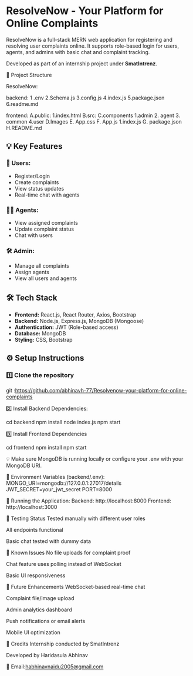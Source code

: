 # ResolveNow - Your Platform for Online Complaints


ResolveNow is a full-stack MERN web application for registering and resolving user complaints online. It supports role-based login for users, agents, and admins with basic chat and complaint tracking.


Developed as part of an internship project under **SmatIntrenz**.


 📂 Project Structure

ResolveNow:

backend:
  1 .env
  2.Schema.js
  3.config.js
  4.index.js
  5.package.json
  6.readme.md

 frontend:
  A.public:
     1.index.html
  B.src:
      C.components
         1.admin
         2. agent
         3. common
         4.user
   D.Images
   E. App.css
   F. App.js
      1.index.js
   G. package.json
   H.README.md



## 💡 Key Features

### 👤 Users:
- Register/Login
- Create complaints
- View status updates
- Real-time chat with agents

### 👨‍💼 Agents:
- View assigned complaints
- Update complaint status
- Chat with users

### 🛠 Admin:
- Manage all complaints
- Assign agents
- View all users and agents



## 🛠️ Tech Stack

- **Frontend:** React.js, React Router, Axios, Bootstrap
- **Backend:** Node.js, Express.js, MongoDB (Mongoose)
- **Authentication:** JWT (Role-based access)
- **Database:** MongoDB
- **Styling:** CSS, Bootstrap



## ⚙️ Setup Instructions

### 1️⃣ Clone the repository

git :https://github.com/abhinavh-77/Resolvenow-your-platform-for-online-complaints


2️⃣ Install Backend Dependencies:

cd backend
npm install
node index.js
npm start

3️⃣ Install Frontend Dependencies

cd frontend
npm install
npm start


💡 Make sure MongoDB is running locally or configure your .env with your MongoDB URI.


🔐 Environment Variables (backend/.env):
MONGO_URI=mongodb://127.0.0.1:27017/details
JWT_SECRET=your_jwt_secret
PORT=8000


🚀 Running the Application:
Backend: http://localhost:8000
Frontend: http://localhost:3000

🧪 Testing Status
Tested manually with different user roles

All endpoints functional

Basic chat tested with dummy data

🚧 Known Issues
No file uploads for complaint proof

Chat feature uses polling instead of WebSocket

Basic UI responsiveness

🧭 Future Enhancements
WebSocket-based real-time chat

Complaint file/image upload

Admin analytics dashboard

Push notifications or email alerts

Mobile UI optimization

🙏 Credits
Internship conducted by SmatIntrenz

Developed by Haridasula Abhinav


📧 Email:habhinavnaidu2005@gmail.com


